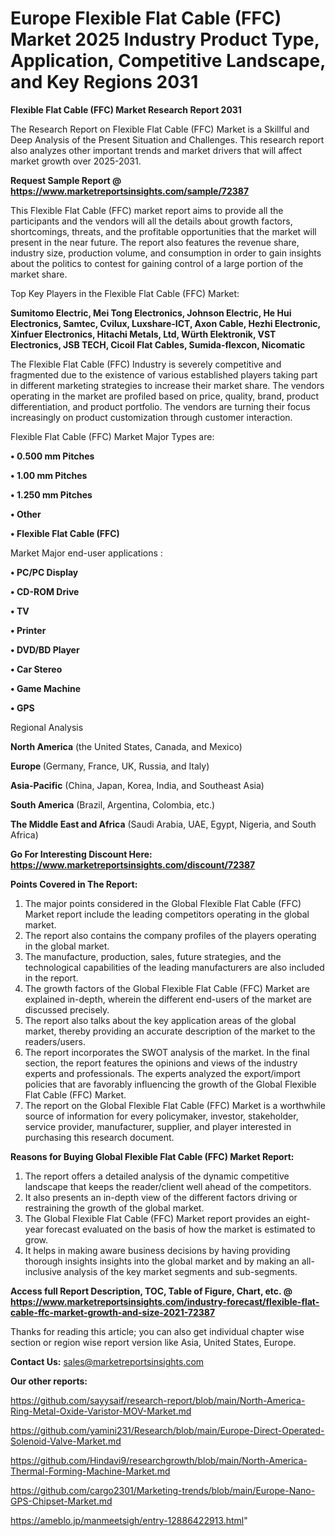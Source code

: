 # Europe Flexible Flat Cable (FFC) Market 2025 Industry Product Type, Application, Competitive Landscape, and Key Regions 2031

<strong>Flexible Flat Cable (FFC) Market Research Report 2031</strong>

The Research Report on Flexible Flat Cable (FFC) Market is a Skillful and Deep Analysis of the Present Situation and Challenges. This research report also analyzes other important trends and market drivers that will affect market growth over 2025-2031.

<strong>Request Sample Report @ <a href=https://www.marketreportsinsights.com/sample/72387>https://www.marketreportsinsights.com/sample/72387</a></strong>

This Flexible Flat Cable (FFC) market report aims to provide all the participants and the vendors will all the details about growth factors, shortcomings, threats, and the profitable opportunities that the market will present in the near future. The report also features the revenue share, industry size, production volume, and consumption in order to gain insights about the politics to contest for gaining control of a large portion of the market share.

Top Key Players in the Flexible Flat Cable (FFC) Market:

<strong>Sumitomo Electric, Mei Tong Electronics, Johnson Electric, He Hui Electronics, Samtec, Cvilux, Luxshare-ICT, Axon Cable, Hezhi Electronic, Xinfuer Electronics, Hitachi Metals, Ltd, Würth Elektronik, VST Electronics, JSB TECH, Cicoil Flat Cables, Sumida-flexcon, Nicomatic</strong>

The Flexible Flat Cable (FFC) Industry is severely competitive and fragmented due to the existence of various established players taking part in different marketing strategies to increase their market share. The vendors operating in the market are profiled based on price, quality, brand, product differentiation, and product portfolio. The vendors are turning their focus increasingly on product customization through customer interaction.

Flexible Flat Cable (FFC) Market Major Types are:

<strong>• 0.500 mm Pitches

• 1.00 mm Pitches

• 1.250 mm Pitches

• Other

• Flexible Flat Cable (FFC)</strong>

Market Major end-user applications :

<strong>• PC/PC Display

• CD-ROM Drive

• TV

• Printer

• DVD/BD Player

• Car Stereo

• Game Machine

• GPS</strong>

Regional Analysis

</u><strong><b>North America</b></strong> (the United States, Canada, and Mexico)

<strong><b>Europe </b></strong>(Germany, France, UK, Russia, and Italy)

<strong><b>Asia-Pacific</b></strong> (China, Japan, Korea, India, and Southeast Asia)

<strong><b>South America</b></strong> (Brazil, Argentina, Colombia, etc.)

<strong><b>The Middle East and Africa</b></strong> (Saudi Arabia, UAE, Egypt, Nigeria, and South Africa)

<strong>Go For Interesting Discount Here: <a href=https://www.marketreportsinsights.com/discount/72387>https://www.marketreportsinsights.com/discount/72387</a></strong>

<strong>Points Covered in The Report:</strong>
<ol>
  <li>The major points considered in the Global Flexible Flat Cable (FFC) Market report include the leading competitors operating in the global market.</li>
  <li>The report also contains the company profiles of the players operating in the global market.</li>
  <li>The manufacture, production, sales, future strategies, and the technological capabilities of the leading manufacturers are also included in the report.</li>
  <li>The growth factors of the Global Flexible Flat Cable (FFC) Market are explained in-depth, wherein the different end-users of the market are discussed precisely.</li>
  <li>The report also talks about the key application areas of the global market, thereby providing an accurate description of the market to the readers/users.</li>
  <li>The report incorporates the SWOT analysis of the market. In the final section, the report features the opinions and views of the industry experts and professionals. The experts analyzed the export/import policies that are favorably influencing the growth of the Global Flexible Flat Cable (FFC) Market.</li>
  <li>The report on the Global Flexible Flat Cable (FFC) Market is a worthwhile source of information for every policymaker, investor, stakeholder, service provider, manufacturer, supplier, and player interested in purchasing this research document.</li>
</ol>
<strong>Reasons for Buying Global Flexible Flat Cable (FFC) Market Report:</strong>

<ol>
  <li>The report offers a detailed analysis of the dynamic competitive landscape that keeps the reader/client well ahead of the competitors.</li>
  <li>It also presents an in-depth view of the different factors driving or restraining the growth of the global market.</li>
  <li>The Global Flexible Flat Cable (FFC) Market report provides an eight-year forecast evaluated on the basis of how the market is estimated to grow.</li>
  <li>It helps in making aware business decisions by having providing thorough insights insights into the global market and by making an all-inclusive analysis of the key market segments and sub-segments.</li>
</ol>
<strong>Access full Report Description, TOC, Table of Figure, Chart, etc. @ <a href=https://www.marketreportsinsights.com/industry-forecast/flexible-flat-cable-ffc-market-growth-and-size-2021-72387>https://www.marketreportsinsights.com/industry-forecast/flexible-flat-cable-ffc-market-growth-and-size-2021-72387</a></strong>


Thanks for reading this article; you can also get individual chapter wise section or region wise report version like Asia, United States, Europe.

<strong>Contact Us:</strong>
sales@marketreportsinsights.com

<strong>Our other reports:</strong>

<a href=https://github.com/sayysaif/research-report/blob/main/North-America-Ring-Metal-Oxide-Varistor-MOV-Market.md>https://github.com/sayysaif/research-report/blob/main/North-America-Ring-Metal-Oxide-Varistor-MOV-Market.md</a>

<a href=https://github.com/yamini231/Research/blob/main/Europe-Direct-Operated-Solenoid-Valve-Market.md>https://github.com/yamini231/Research/blob/main/Europe-Direct-Operated-Solenoid-Valve-Market.md</a>

<a href=https://github.com/Hindavi9/researchgrowth/blob/main/North-America-Thermal-Forming-Machine-Market.md>https://github.com/Hindavi9/researchgrowth/blob/main/North-America-Thermal-Forming-Machine-Market.md</a>

<a href=https://github.com/cargo2301/Marketing-trends/blob/main/Europe-Nano-GPS-Chipset-Market.md>https://github.com/cargo2301/Marketing-trends/blob/main/Europe-Nano-GPS-Chipset-Market.md</a>

<a href=https://ameblo.jp/manmeetsigh/entry-12886422913.html>https://ameblo.jp/manmeetsigh/entry-12886422913.html</a>"
